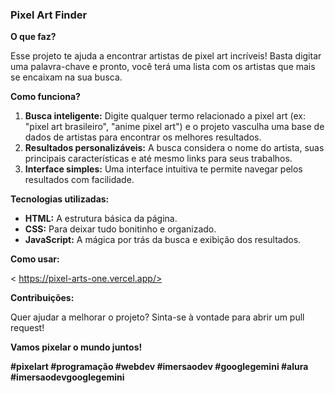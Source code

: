 ### **Pixel Art Finder** 

**O que faz?**

Esse projeto te ajuda a encontrar artistas de pixel art incríveis! Basta digitar uma palavra-chave e pronto, você terá uma lista com os artistas que mais se encaixam na sua busca. 

**Como funciona?**

1. **Busca inteligente:** Digite qualquer termo relacionado a pixel art (ex: "pixel art brasileiro", "anime pixel art") e o projeto vasculha uma base de dados de artistas para encontrar os melhores resultados.
2. **Resultados personalizáveis:** A busca considera o nome do artista, suas principais características e até mesmo links para seus trabalhos.
3. **Interface simples:** Uma interface intuitiva te permite navegar pelos resultados com facilidade.

**Tecnologias utilizadas:**

* **HTML:** A estrutura básica da página.
* **CSS:** Para deixar tudo bonitinho e organizado.
* **JavaScript:** A mágica por trás da busca e exibição dos resultados.

**Como usar:**

< https://pixel-arts-one.vercel.app/>

**Contribuições:**

Quer ajudar a melhorar o projeto? Sinta-se à vontade para abrir um pull request!


**Vamos pixelar o mundo juntos!** 

**#pixelart #programação #webdev #imersaodev #googlegemini #alura #imersaodevgooglegemini**
